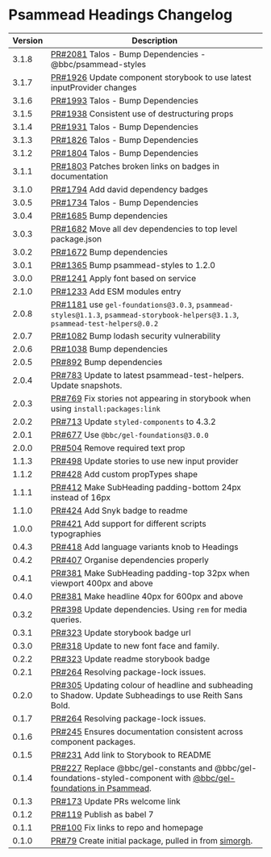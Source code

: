 # Psammead Headings Changelog

<!-- prettier-ignore -->
| Version | Description |
|---------|-------------|
| 3.1.8 | [PR#2081](https://github.com/bbc/psammead/pull/2081) Talos - Bump Dependencies - @bbc/psammead-styles |
| 3.1.7 | [PR#1926](https://github.com/bbc/psammead/pull/1926) Update component storybook to use latest inputProvider changes |
| 3.1.6 | [PR#1993](https://github.com/bbc/psammead/pull/1993) Talos - Bump Dependencies |
| 3.1.5 | [PR#1938](https://github.com/bbc/psammead/pull/1938) Consistent use of destructuring props |
| 3.1.4 | [PR#1931](https://github.com/bbc/psammead/pull/1931) Talos - Bump Dependencies |
| 3.1.3 | [PR#1826](https://github.com/bbc/psammead/pull/1826) Talos - Bump Dependencies |
| 3.1.2 | [PR#1804](https://github.com/bbc/psammead/pull/1804) Talos - Bump Dependencies |
| 3.1.1 | [PR#1803](https://github.com/bbc/psammead/pull/1803/) Patches broken links on badges in documentation |
| 3.1.0 | [PR#1794](https://github.com/bbc/psammead/pull/1794) Add david dependency badges |
| 3.0.5 | [PR#1734](https://github.com/bbc/psammead/pull/1734) Talos - Bump Dependencies |
| 3.0.4 | [PR#1685](https://github.com/bbc/psammead/pull/1685) Bump dependencies |
| 3.0.3 | [PR#1682](https://github.com/bbc/psammead/pull/1682) Move all dev dependencies to top level package.json |
| 3.0.2 | [PR#1672](https://github.com/bbc/psammead/pull/1672) Bump dependencies |
| 3.0.1 | [PR#1365](https://github.com/bbc/psammead/pull/1365) Bump psammead-styles to 1.2.0 |
| 3.0.0 | [PR#1241](https://github.com/bbc/psammead/pull/1241) Apply font based on service |
| 2.1.0 | [PR#1233](https://github.com/bbc/psammead/pull/1233) Add ESM modules entry |
| 2.0.8 | [PR#1181](https://github.com/bbc/psammead/pull/1181) use `gel-foundations@3.0.3`, `psammead-styles@1.1.3`, `psammead-storybook-helpers@3.1.3`, `psammead-test-helpers@.0.2` |
| 2.0.7 | [PR#1082](https://github.com/bbc/psammead/pull/1082) Bump lodash security vulnerability |
| 2.0.6 | [PR#1038](https://github.com/bbc/psammead/pull/1038) Bump dependencies |
| 2.0.5 | [PR#892](https://github.com/bbc/psammead/pull/892) Bump dependencies |
| 2.0.4 | [PR#783](https://github.com/bbc/psammead/pull/783) Update to latest psammead-test-helpers. Update snapshots. |
| 2.0.3 | [PR#769](https://github.com/bbc/psammead/pull/769) Fix stories not appearing in storybook when using `install:packages:link` |
| 2.0.2 | [PR#713](https://github.com/bbc/psammead/pull/713) Update `styled-components` to 4.3.2 |
| 2.0.1 | [PR#677](https://github.com/bbc/psammead/pull/677) Use `@bbc/gel-foundations@3.0.0` |
| 2.0.0 | [PR#504](https://github.com/bbc/psammead/pull/504) Remove required text prop |
| 1.1.3 | [PR#498](https://github.com/bbc/psammead/pull/498) Update stories to use new input provider |
| 1.1.2 | [PR#428](https://github.com/bbc/psammead/pull/428) Add custom propTypes shape |
| 1.1.1 | [PR#412](https://github.com/bbc/psammead/pull/412) Make SubHeading padding-bottom 24px instead of 16px |
| 1.1.0 | [PR#424](https://github.com/bbc/psammead/pull/424) Add Snyk badge to readme |
| 1.0.0 | [PR#421](https://github.com/bbc/psammead/pull/421) Add support for different scripts typographies |
| 0.4.3 | [PR#418](https://github.com/bbc/psammead/pull/418) Add language variants knob to Headings |
| 0.4.2 | [PR#407](https://github.com/bbc/psammead/pull/407) Organise dependencies properly |
| 0.4.1 | [PR#381](https://github.com/bbc/psammead/pull/381) Make SubHeading padding-top 32px when viewport 400px and above |
| 0.4.0 | [PR#381](https://github.com/bbc/psammead/pull/381) Make headline 40px for 600px and above |
| 0.3.2 | [PR#398](https://github.com/bbc/psammead/pull/398) Update dependencies. Using `rem` for media queries. |
| 0.3.1 | [PR#323](https://github.com/bbc/psammead/pull/323) Update storybook badge url |
| 0.3.0 | [PR#318](https://github.com/BBC/psammead/pull/318) Update to new font face and family. |
| 0.2.2 | [PR#323](https://github.com/BBC/psammead/pull/323) Update readme storybook badge |
| 0.2.1 | [PR#264](https://github.com/BBC/psammead/pull/319) Resolving package-lock issues. |
| 0.2.0 | [PR#305](https://github.com/BBC/psammead/pull/305) Updating colour of headline and subheading to Shadow. Update Subheadings to use Reith Sans Bold. |
| 0.1.7 | [PR#264](https://github.com/BBC/psammead/pull/264) Resolving package-lock issues. |
| 0.1.6 | [PR#245](https://github.com/BBC-News/psammead/pull/245) Ensures documentation consistent across component packages. |
| 0.1.5 | [PR#231](https://github.com/BBC-News/psammead/pull/231) Add link to Storybook to README |
| 0.1.4 | [PR#227](https://github.com/BBC-News/psammead/pull/227) Replace @bbc/gel-constants and @bbc/gel-foundations-styled-component with [@bbc/gel-foundations in Psammead](https://github.com/BBC-News/psammead/issues/226). |
| 0.1.3 | [PR#173](https://github.com/BBC-News/psammead/pull/173) Update PRs welcome link |
| 0.1.2 | [PR#119](https://github.com/BBC-News/psammead/pull/119) Publish as babel 7 |
| 0.1.1 | [PR#100](https://github.com/BBC-News/psammead/pull/100) Fix links to repo and homepage |
| 0.1.0 | [PR#79](https://github.com/BBC-News/psammead/pull/79) Create initial package, pulled in from [simorgh](https://github.com/BBC-News/simorgh). |

